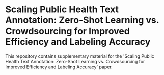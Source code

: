 # Scaling Public Health Text Annotation: Zero-Shot Learning vs. Crowdsourcing for Improved Efficiency and Labeling Accuracy
This repository contains supplementary material for the 'Scaling Public Health Text Annotation: Zero-Shot Learning vs. Crowdsourcing for Improved Efficiency and Labeling Accuracy' paper.
